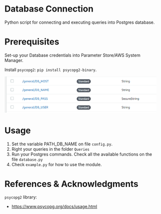 # Database Connection
Python script for connecting and executing queries into Postgres database.

# Prerequisites
Set-up your Database credentials into Parameter Store/AWS System Manager.

Install `psycopg2`: `pip install psycopg2-binary`.

![ParameterStore](Images/ParameterStore.png)

# Usage
1. Set the variable PATH_DB_NAME on file `config.py`.
2. Right your queries in the folder `Queries`
3. Run your Postgres commands. Check all the available functions on the file `database.py`
4. Check `example.py` for how to use the module.

# References & Acknowledgments
`psycopg2` library:
- https://www.psycopg.org/docs/usage.html
